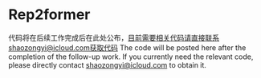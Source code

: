 # Rep2former
代码将在后续工作完成后在此处公布，目前需要相关代码请直接联系shaozongyi@icloud.com获取代码
The code will be posted here after the completion of the follow-up work. If you currently need the relevant code, please directly contact shaozongyi@icloud.com to obtain it.
